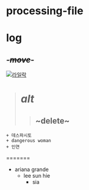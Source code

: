 # processing-file
# log
## *-~~move~~-*
[![라일락](http://cfile28.uf.tistory.com/image/254E963E518765DF29A51B)](https://www.youtube.com/watch?v=LBTnz1Ta_v8)
># *alt*
>>## ~delete~
```
+ 데스파시토
+ dangerous woman
+ 인연 
```
=======
- ariana grande
  - lee sun hie
    - sia

